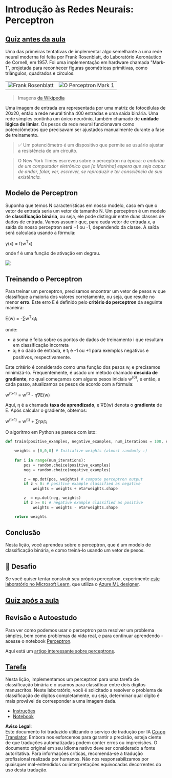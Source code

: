 <!--
CO_OP_TRANSLATOR_METADATA:
{
  "original_hash": "0c37770bba4fff3c71dc00eb261ee61b",
  "translation_date": "2025-08-26T10:38:50+00:00",
  "source_file": "lessons/3-NeuralNetworks/03-Perceptron/README.md",
  "language_code": "br"
}
-->
# Introdução às Redes Neurais: Perceptron

## [Quiz antes da aula](https://red-field-0a6ddfd03.1.azurestaticapps.net/quiz/103)

Uma das primeiras tentativas de implementar algo semelhante a uma rede neural moderna foi feita por Frank Rosenblatt, do Laboratório Aeronáutico de Cornell, em 1957. Foi uma implementação em hardware chamada "Mark-1", projetada para reconhecer figuras geométricas primitivas, como triângulos, quadrados e círculos.

|      |      |
|--------------|-----------|
|<img src='images/Rosenblatt-wikipedia.jpg' alt='Frank Rosenblatt'/> | <img src='images/Mark_I_perceptron_wikipedia.jpg' alt='O Perceptron Mark 1' />|

> Imagens [da Wikipedia](https://en.wikipedia.org/wiki/Perceptron)

Uma imagem de entrada era representada por uma matriz de fotocélulas de 20x20, então a rede neural tinha 400 entradas e uma saída binária. Uma rede simples continha um único neurônio, também chamado de **unidade lógica de limiar**. Os pesos da rede neural funcionavam como potenciômetros que precisavam ser ajustados manualmente durante a fase de treinamento.

> ✅ Um potenciômetro é um dispositivo que permite ao usuário ajustar a resistência de um circuito.

> O New York Times escreveu sobre o perceptron na época: *o embrião de um computador eletrônico que [a Marinha] espera que seja capaz de andar, falar, ver, escrever, se reproduzir e ter consciência de sua existência.*

## Modelo de Perceptron

Suponha que temos N características em nosso modelo, caso em que o vetor de entrada seria um vetor de tamanho N. Um perceptron é um modelo de **classificação binária**, ou seja, ele pode distinguir entre duas classes de dados de entrada. Vamos assumir que, para cada vetor de entrada x, a saída do nosso perceptron será +1 ou -1, dependendo da classe. A saída será calculada usando a fórmula:

y(x) = f(w<sup>T</sup>x)

onde f é uma função de ativação em degrau.

<!-- img src="http://www.sciweavers.org/tex2img.php?eq=f%28x%29%20%3D%20%5Cbegin%7Bcases%7D%0A%20%20%20%20%20%20%20%20%20%2B1%20%26%20x%20%5Cgeq%200%20%5C%5C%0A%20%20%20%20%20%20%20%20%20-1%20%26%20x%20%3C%200%0A%20%20%20%20%20%20%20%5Cend%7Bcases%7D%20%5C%5C%0A&bc=White&fc=Black&im=jpg&fs=12&ff=arev&edit=0" align="center" border="0" alt="f(x) = \begin{cases} +1 & x \geq 0 \\ -1 & x < 0 \end{cases} \\" width="154" height="50" / -->
<img src="images/activation-func.png"/>

## Treinando o Perceptron

Para treinar um perceptron, precisamos encontrar um vetor de pesos w que classifique a maioria dos valores corretamente, ou seja, que resulte no menor **erro**. Este erro E é definido pelo **critério do perceptron** da seguinte maneira:

E(w) = -∑w<sup>T</sup>x<sub>i</sub>t<sub>i</sub>

onde:

* a soma é feita sobre os pontos de dados de treinamento i que resultam em classificação incorreta
* x<sub>i</sub> é o dado de entrada, e t<sub>i</sub> é -1 ou +1 para exemplos negativos e positivos, respectivamente.

Este critério é considerado como uma função dos pesos w, e precisamos minimizá-lo. Frequentemente, é usado um método chamado **descida de gradiente**, no qual começamos com alguns pesos iniciais w<sup>(0)</sup>, e então, a cada passo, atualizamos os pesos de acordo com a fórmula:

w<sup>(t+1)</sup> = w<sup>(t)</sup> - η∇E(w)

Aqui, η é a chamada **taxa de aprendizado**, e ∇E(w) denota o **gradiente** de E. Após calcular o gradiente, obtemos:

w<sup>(t+1)</sup> = w<sup>(t)</sup> + ∑ηx<sub>i</sub>t<sub>i</sub>

O algoritmo em Python se parece com isto:

```python
def train(positive_examples, negative_examples, num_iterations = 100, eta = 1):

    weights = [0,0,0] # Initialize weights (almost randomly :)
        
    for i in range(num_iterations):
        pos = random.choice(positive_examples)
        neg = random.choice(negative_examples)

        z = np.dot(pos, weights) # compute perceptron output
        if z < 0: # positive example classified as negative
            weights = weights + eta*weights.shape

        z  = np.dot(neg, weights)
        if z >= 0: # negative example classified as positive
            weights = weights - eta*weights.shape

    return weights
```

## Conclusão

Nesta lição, você aprendeu sobre o perceptron, que é um modelo de classificação binária, e como treiná-lo usando um vetor de pesos.

## 🚀 Desafio

Se você quiser tentar construir seu próprio perceptron, experimente [este laboratório no Microsoft Learn](https://docs.microsoft.com/en-us/azure/machine-learning/component-reference/two-class-averaged-perceptron?WT.mc_id=academic-77998-cacaste), que utiliza o [Azure ML designer](https://docs.microsoft.com/en-us/azure/machine-learning/concept-designer?WT.mc_id=academic-77998-cacaste).

## [Quiz após a aula](https://red-field-0a6ddfd03.1.azurestaticapps.net/quiz/203)

## Revisão e Autoestudo

Para ver como podemos usar o perceptron para resolver um problema simples, bem como problemas da vida real, e para continuar aprendendo - acesse o notebook [Perceptron](../../../../../lessons/3-NeuralNetworks/03-Perceptron/Perceptron.ipynb).

Aqui está um [artigo interessante sobre perceptrons](https://towardsdatascience.com/what-is-a-perceptron-basics-of-neural-networks-c4cfea20c590).

## [Tarefa](lab/README.md)

Nesta lição, implementamos um perceptron para uma tarefa de classificação binária e o usamos para classificar entre dois dígitos manuscritos. Neste laboratório, você é solicitado a resolver o problema de classificação de dígitos completamente, ou seja, determinar qual dígito é mais provável de corresponder a uma imagem dada.

* [Instruções](lab/README.md)
* [Notebook](../../../../../lessons/3-NeuralNetworks/03-Perceptron/lab/PerceptronMultiClass.ipynb)

**Aviso Legal**:  
Este documento foi traduzido utilizando o serviço de tradução por IA [Co-op Translator](https://github.com/Azure/co-op-translator). Embora nos esforcemos para garantir a precisão, esteja ciente de que traduções automatizadas podem conter erros ou imprecisões. O documento original em seu idioma nativo deve ser considerado a fonte autoritativa. Para informações críticas, recomenda-se a tradução profissional realizada por humanos. Não nos responsabilizamos por quaisquer mal-entendidos ou interpretações equivocadas decorrentes do uso desta tradução.